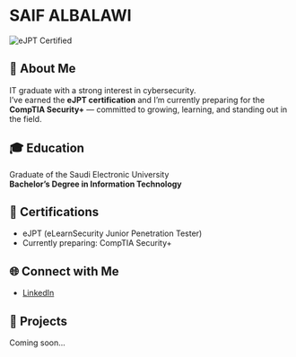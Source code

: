 # SAIF ALBALAWI 

![eJPT Certified](https://img.shields.io/badge/eJPT-Certified-blueviolet?style=flat-square&logo=tryhackme)

## 👋 About Me  
IT graduate with a strong interest in cybersecurity.  
I’ve earned the **eJPT certification** and I’m currently preparing for the **CompTIA Security+** — committed to growing, learning, and standing out in the field.

## 🎓 Education  
Graduate of the Saudi Electronic University  
**Bachelor’s Degree in Information Technology**

## 📜 Certifications  
- eJPT (eLearnSecurity Junior Penetration Tester)  
- Currently preparing: CompTIA Security+

## 🌐 Connect with Me  
- [LinkedIn](https://www.linkedin.com/in/saif-albalawi)

## 📂 Projects  
Coming soon...
